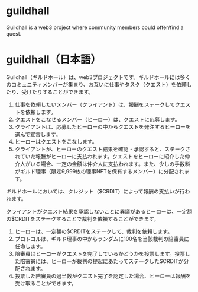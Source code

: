 # guildhall
Guildhall is a web3 project where community members could offer/find a quest.

# guildhall（日本語）

Guildhall（ギルドホール）は、web3プロジェクトです。ギルドホールには多くのコミュニティメンバーが集まり、お互いに仕事やタスク（クエスト）を依頼したり、受けたりすることができます。
1. 仕事を依頼したいメンバー（クライアント）は、報酬をステークしてクエストを依頼します。
2. クエストをこなせるメンバー（ヒーロー）は、クエストに応募します。
3. クライアントは、応募したヒーローの中からクエストを発注するヒーローを選んで宣言します。
4. ヒーローはクエストをこなします。
5. クライアントが、ヒーローのクエスト結果を確認・承認すると、ステークされていた報酬がヒーローに支払われます。クエストをヒーローに紹介した仲介人がいる場合、一定の金額は仲介人に支払われます。また、少しの手数料がギルド理事（限定9,999枚の理事NFTを保有するメンバー）に分配されます。

ギルドホールにおいては、クレジット（$CRDIT）によって報酬の支払いが行われます。

クライアントがクエスト結果を承認しないことに異議があるヒーローは、一定額の$CRDITをステークすることで裁判を依頼することができます。
1. ヒーローは、一定額の$CRDITをステークして、裁判を依頼します。
2. プロトコルは、ギルド理事の中からランダムに100名を当該裁判の陪審員に任命します。
3. 陪審員はヒーローがクエストを完了しているかどうかを投票します。投票した陪審員には、ヒーローが裁判の提起にあたってステークした$CRDITが分配されます。
4. 投票した陪審員の過半数がクエスト完了を認定した場合、ヒーローは報酬を受け取ることができます。
